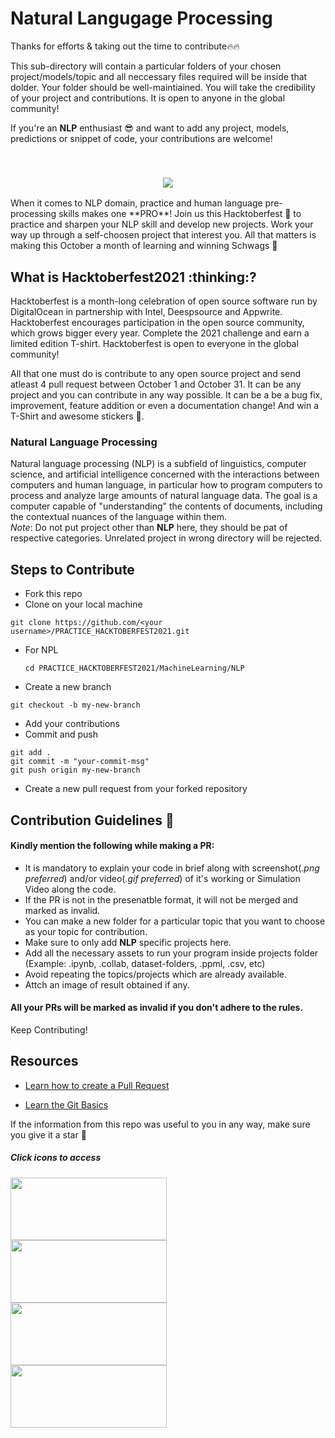 <h1>Natural Langugage Processing</h1>

<p>Thanks for efforts & taking out the time to contribute🔥🔥</p>

<p>This sub-directory will contain a particular folders of your chosen project/models/topic and all neccessary files required will be inside that dolder. Your folder should be well-maintiained. You will take the credibility of your project and contributions. It is open to anyone in the global community!</p>


If you're an **NLP** enthusiast :sunglasses: and want to add any project, models, predictions or snippet of code, your contributions are welcome! 

<br>
<h3 align="center">
<a href="https://hacktoberfest.digitalocean.com/"><img src="https://64.media.tumblr.com/7fea346d43dff365ad54f4a33441389f/1473908e7816c915-fe/s540x810/80ecb48ebe2db3aa0b3e2757ce10c71d5b3acbc9.png"></a>
  </h3>
When it comes to NLP domain, practice and human language pre-processing skills makes one **PRO**! Join us this Hacktoberfest 🎊 to practice and sharpen your NLP  skill and develop new projects. Work your way up through a self-choosen project that interest you. All that matters is making this October a month of learning and winning Schwags 👕

<h2>
 What is Hacktoberfest2021 :thinking:? 
</h2>
Hacktoberfest is a month-long celebration of open source software run by DigitalOcean in partnership with Intel, Deespsource and Appwrite. Hacktoberfest encourages participation in the open source community, which grows bigger every year. Complete the 2021 challenge and earn a limited edition T-shirt. Hacktoberfest is open to everyone in the global community!

All that one must do is contribute to any open source project and send atleast 4 pull request between October 1 and October 31. It can be any project and you can contribute in any way possible. It can be a be a bug fix, improvement, feature addition  or even a documentation change! And win a T-Shirt and awesome stickers :star_struck:.

### Natural Language Processing
Natural language processing (NLP) is a subfield of linguistics, computer science, and artificial intelligence concerned with the interactions between computers and human language, in particular how to program computers to process and analyze large amounts of natural language data. The goal is a computer capable of "understanding" the contents of documents, including the contextual nuances of the language within them.
<br>
_Note_: Do not put project other than **NLP** here, they should be pat of respective categories. Unrelated project in wrong directory will be rejected.

## Steps to Contribute
- Fork this repo 
- Clone on your local machine 
```terminal
git clone https://github.com/<your username>/PRACTICE_HACKTOBERFEST2021.git
```
* For NPL
  ```
  cd PRACTICE_HACKTOBERFEST2021/MachineLearning/NLP
  ```

- Create a new branch 
```terminal
git checkout -b my-new-branch
```
- Add your contributions
- Commit and push

```terminal
git add .
git commit -m "your-commit-msg"
git push origin my-new-branch
```
- Create a new pull request from your forked repository


## Contribution Guidelines 📃

#### Kindly mention the following while making a PR:
* It is mandatory to explain your code in brief along with screenshot(_.png preferred_) and/or video(_.gif preferred_) of it's working  or Simulation Video along the code.
* If the PR is not in the presenatble format, it will not be merged and marked as invalid.
* You can make a new folder for a particular topic that you want to choose as your topic for contribution.
* Make sure to only add **NLP** specific projects here.
* Add all the necessary assets to run your program inside projects folder (Example: .ipynb, .collab, dataset-folders, .ppml, .csv, etc)
* Avoid repeating the topics/projects which are already available.
* Attch an image of result obtained if any.

#### All your PRs will be marked as invalid if you don't adhere to the rules.

Keep Contributing!

 ## Resources
- [Learn how to create a Pull Request](https://services.github.com/on-demand/intro-to-github/create-pull-request)

- [Learn the Git Basics](https://try.github.io)

If the information from this repo was useful to you in any way, make sure you give it a star 🌟

##### Click icons to access

<a href="https://colab.research.google.com/"><img src="https://miro.medium.com/max/776/1*Lad06lrjlU9UZgSTHUoyfA.png" align="left" height="100" width="250" style="object-fit: contain;" /></a>

<a href="https://www.anaconda.com/products/individual"><img src="https://www.pinclipart.com/picdir/big/180-1800785_anaconda-python-logo-clipart.png" align="left" height="100" width="250" style="object-fit: contain;" /></a>

<a href="https://www.tensorflow.org/js"><img src="https://res.cloudinary.com/practicaldev/image/fetch/s--hphDvJfv--/c_imagga_scale,f_auto,fl_progressive,h_420,q_auto,w_1000/https://thepracticaldev.s3.amazonaws.com/i/r4wprep5afe2d6sxma4k.png" align="left" height="100" width="250" style="object-fit: contain;" /></a><br>

<br ><br ><br >

<a href="https://www.javatpoint.com/nlp"><img src="https://www.freelancinggig.com/blog/wp-content/uploads/2017/07/Natural-Language-Processing.png" align="left" height="100" width="250" style="object-fit: contain;" /></a>
